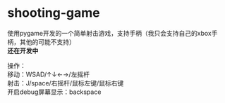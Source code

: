 # shooting-game
使用pygame开发的一个简单射击游戏，支持手柄（我只会支持自己的xbox手柄，其他的可能不支持）  
**还在开发中**

操作：  
移动：WSAD/↑↓←→/左摇杆   
射击：J/space/右摇杆/鼠标左键/鼠标右键  
开启debug屏幕显示：backspace  
